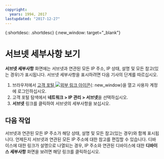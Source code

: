 ```yaml
---
copyright:
  years: 1994, 2017
lastupdated: "2017-12-27"
---
```

{:shortdesc: .shortdesc}
{:new_window: target="_blank"}

# 서브넷 세부사항 보기 

**서브넷 세부사항** 화면에는 서브넷과 연관된 모든 IP 주소, IP 상태, 설명 및 모든 참고(있는 경우)가 표시됩니다. 서브넷 세부사항을 표시하려면 다음 기사의 단계를 따르십시오. 

1. 브라우저에서 [고객 포털 ![외부 링크 아이콘](../../icons/launch-glyph.svg "외부 링크 아이콘")](https://control.softlayer.com/){: new_window}을 열고 사용자 계정에 로그인하십시오. 
2. 고객 포털 탐색에서 **네트워크 > IP 관리 > 서브넷**을 선택하십시오. 
3. **서브넷** 링크를 클릭하여 서브넷의 세부사항을 보십시오. 

## 다음 작업

서브넷과 연관된 모든 IP 주소가 해당 상태, 설명 및 모든 참고(있는 경우)와 함께 표시됩니다. 언제든지 서브넷과 연관된 모든 IP 주소에 대한 참고를 편집할 수 있습니다. 디바이스에 대한 링크가 설명으로 나열되는 경우, IP 주소와 연관된 디바이스에 대한 **디바이스 세부사항** 화면을 보려면 해당 링크를 클릭하십시오. 
